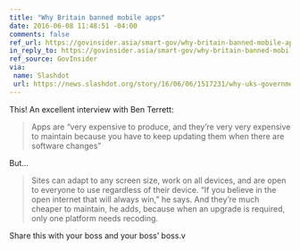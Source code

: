 ```yaml
---
title: "Why Britain banned mobile apps"
date: 2016-06-08 11:48:51 -04:00
comments: false
ref_url: https://govinsider.asia/smart-gov/why-britain-banned-mobile-apps/
in_reply_to: https://govinsider.asia/smart-gov/why-britain-banned-mobile-apps/
ref_source: GovInsider
via:
 name: Slashdot
 url: https://news.slashdot.org/story/16/06/06/1517231/why-uks-government-digital-service-decided-to-ditch-apps
---
```


This! An excellent interview with Ben Terrett:

> Apps are “very expensive to produce, and they’re very very expensive to maintain because you have to keep updating them when there are software changes”

But…

> Sites can adapt to any screen size, work on all devices, and are open to everyone to use regardless of their device. “If you believe in the open internet that will always win,” he says. And they’re much cheaper to maintain, he adds, because when an upgrade is required, only one platform needs recoding.

Share this with your boss and your boss’ boss.v